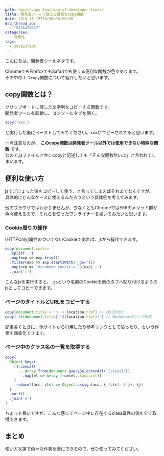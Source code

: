 ```yaml
---
path: /post/copy-function-of-developer-tools/
title: 開発者ツールで使える便利なcopy関数
date: 2016-11-15T10:50:08+00:00
dsq_thread_id:
  - "5235472647"
categories:
  - 効率化
tags:
  - JavaScript
---
```

こんにちは。開発者ツールネタです。

ChromeでもFirefoxでもSafariでも使える便利な関数が色々あります。  
その中の１つ`copy`関数について紹介したいと思います。

<!--more-->

copy関数とは？
----------------------------------------

クリップボードに渡した文字列をコピーする関数です。  
開発者ツールを起動し、コンソールタブを開く。

```javascript
copy('xxx')
```

と実行した後にペーストしてみてください。xxxがコピーされてると思います。

一点注意なのが、 **このcopy関数は開発者ツール以外では使用できない特殊な関数** です。  
なので.jsファイルとかにcopyと記述しても「そんな関数無いよ」と言われてしまいます。

便利な使い方
----------------------------------------

jsでごにょった値をコピーして使う、と言ってしまえばそれまでなんですが、  
具体的にどんなケースに使えるんだろうという具体例を考えてみます。

他のブラウザではわかりませんが、少なくともChromeではES6のメソッド群が色々使えるので、それらを使ったワンライナーを書いてみたいと思います。

### Cookie周りの操作

[HTTPOnly]属性のついてないCookieであれば、jsから操作できます。

```javascript
copy(document.cookie
  .split(';')
  .map(exp => exp.trim())
  .filter(exp => exp.startsWith('_ga=')))
  .map(exp => `document.cookie = '${exp}';`)
  .join(';')
```

こんなjsを実行すると、`_ga`という名前のCookieを他のタブへ貼り付けるようのjsとしてコピーできます。

### ページのタイトルとURLをコピーする

```javascript
copy(document.title + 'n' + location.href) // 改行区切り
copy(`[${document.title}](${location.href})`) // Markdownのリンク形式
```

記事書くときに、他サイトから引用したり参考リンクとして貼ったり、という作業を効率化できます。

### ページ中のクラス名の一覧を取得する

```javascript
copy(
  Object.keys(
    [].concat(
      ...Array.from(document.querySelectorAll('[class]'))
        .map(el => Array.from(el.classList))
    )
    .reduce((acc, cls) => Object.assign(acc, { [cls]: 0 }), {})
  )
  .sort()
  .join('n')
)
```

ちょっと長いですが、こんな感じでページ中に存在するclass属性の値を全て取得できます。

まとめ
----------------------------------------

使い方次第で色々な作業を楽にできるので、ぜひ使ってみてください。

<div style="font-size:0px;height:0px;line-height:0px;margin:0;padding:0;clear:both">
</div>